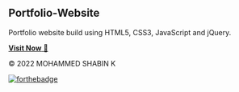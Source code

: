 ## Portfolio-Website
Portfolio website build using HTML5, CSS3, JavaScript and jQuery.

<a href="https://shabin-k.github.io/web/" target="_blank">**Visit Now** 🚀</a>

© 2022 MOHAMMED SHABIN K


[![forthebadge](https://forthebadge.com/images/badges/built-with-love.svg)](https://forthebadge.com)
